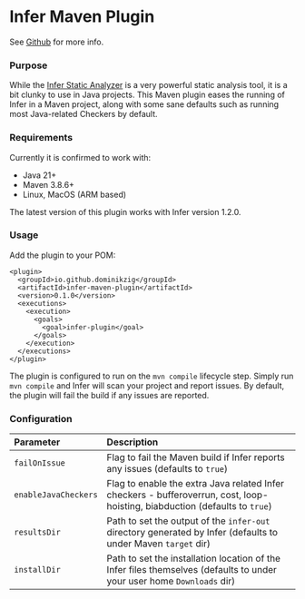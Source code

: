 # Infer Maven Plugin

See [Github](https://github.com/DominikZig/infer-maven-plugin) for more info.

### Purpose

While the [Infer Static Analyzer](https://fbinfer.com/) is a very powerful static analysis tool, it is a bit clunky to use in Java projects. This Maven plugin eases the running of Infer in a Maven project, along with some sane defaults such as running most Java-related Checkers by default.

### Requirements

Currently it is confirmed to work with:
- Java 21+
- Maven 3.8.6+
- Linux, MacOS (ARM based)

The latest version of this plugin works with Infer version 1.2.0.

### Usage

Add the plugin to your POM:

```
<plugin>
  <groupId>io.github.dominikzig</groupId>
  <artifactId>infer-maven-plugin</artifactId>
  <version>0.1.0</version>
  <executions>
    <execution>
      <goals>
        <goal>infer-plugin</goal>
      </goals>
    </execution>
  </executions>
</plugin>
```

The plugin is configured to run on the `mvn compile` lifecycle step. Simply run `mvn compile` and Infer will
scan your project and report issues. By default, the plugin will fail the build if any issues are reported.

### Configuration

| Parameter            | Description                                                                                                                 |
|:---------------------|:----------------------------------------------------------------------------------------------------------------------------|
| `failOnIssue`        | Flag to fail the Maven build if Infer reports any issues (defaults to `true`)                                               |
| `enableJavaCheckers` | Flag to enable the extra Java related Infer checkers - bufferoverrun, cost, loop-hoisting, biabduction (defaults to `true`) |
| `resultsDir`         | Path to set the output of the `infer-out` directory generated by Infer (defaults to under Maven `target` dir)               |
| `installDir`         | Path to set the installation location of the Infer files themselves (defaults to under your user home `Downloads` dir)      |
